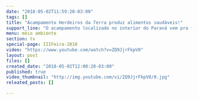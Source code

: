 ```yaml
---
date: "2018-05-02T11:59:20-03:00"
tags: []
title: "Acampamento Herdeiros da Terra produz alimentos saudáveis!"
support_line: "O acampamento localizado no interior do Paraná vem pra feira comercializar sua produção, confira!"
menu: meio ambiente
section: tv
special-page: IIIFeira-2018
video: "https://www.youtube.com/watch?v=ZQ9JjrFkpV0"
layout: post
files: []
created_date: "2018-05-02T12:00:20-03:00"
published: true
video_thumbnail: "http://img.youtube.com/vi/ZQ9JjrFkpV0/0.jpg"
releated_posts: []

---
```

